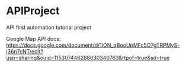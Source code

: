 # APIProject
API first automation tutorial project

Google Map API docs: https://docs.google.com/document/d/1ION_qBooUpMFc5O7gTRPMyS-j36n7cNT/edit?usp=sharing&ouid=115307446288030340763&rtpof=true&sd=true
